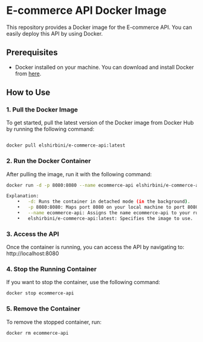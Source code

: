 # E-commerce API Docker Image

This repository provides a Docker image for the E-commerce API. You can easily deploy this API by using Docker.

## Prerequisites

- Docker installed on your machine. You can download and install Docker from [here](https://www.docker.com/get-started).

## How to Use

### 1. Pull the Docker Image

To get started, pull the latest version of the Docker image from Docker Hub by running the following command:

```bash

docker pull elshirbini/e-commerce-api:latest

```

### 2. Run the Docker Container

After pulling the image, run it with the following command:

```bash
docker run -d -p 8080:8080 --name ecommerce-api elshirbini/e-commerce-api:latest

Explanation:
	•	-d: Runs the container in detached mode (in the background).
	•	-p 8080:8080: Maps port 8080 on your local machine to port 8080 in the container, allowing access to the API.
	•	--name ecommerce-api: Assigns the name ecommerce-api to your running container.
	•	elshirbini/e-commerce-api:latest: Specifies the image to use.

```

### 3. Access the API

Once the container is running, you can access the API by navigating to: http://localhost:8080

### 4. Stop the Running Container

If you want to stop the container, use the following command:

```bash
docker stop ecommerce-api
```

### 5. Remove the Container

To remove the stopped container, run:

```bash
docker rm ecommerce-api
```
